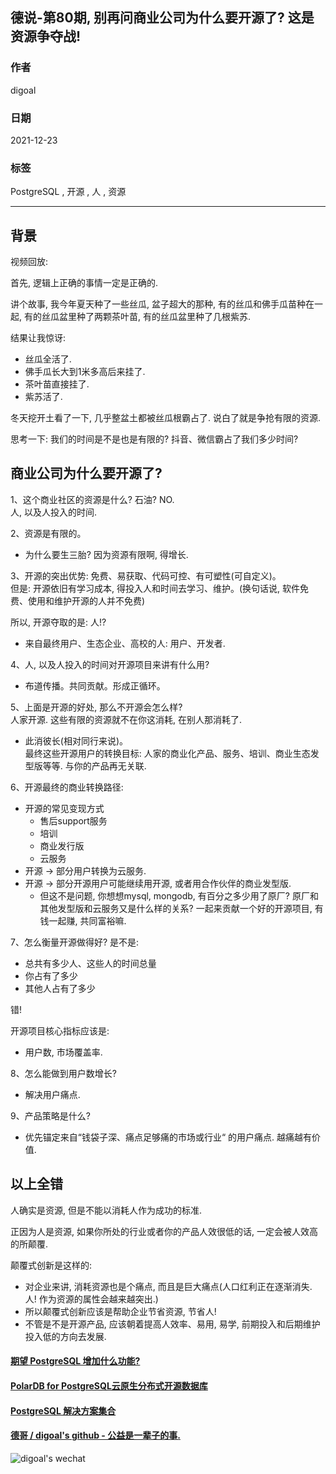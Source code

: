 ## 德说-第80期, 别再问商业公司为什么要开源了? 这是资源争夺战!    
                      
### 作者                      
digoal                      
                      
### 日期                      
2021-12-23                    
                      
### 标签                   
PostgreSQL , 开源 , 人 , 资源                 
                    
----                    
                    
## 背景                    
视频回放:    
  
首先, 逻辑上正确的事情一定是正确的.   
  
讲个故事, 我今年夏天种了一些丝瓜, 盆子超大的那种, 有的丝瓜和佛手瓜苗种在一起, 有的丝瓜盆里种了两颗茶叶苗, 有的丝瓜盆里种了几根紫苏.  
  
结果让我惊讶:  
- 丝瓜全活了.  
- 佛手瓜长大到1米多高后来挂了.  
- 茶叶苗直接挂了.   
- 紫苏活了.  
  
冬天挖开土看了一下, 几乎整盆土都被丝瓜根霸占了. 说白了就是争抢有限的资源.     
  
思考一下: 我们的时间是不是也是有限的? 抖音、微信霸占了我们多少时间?   
  
## 商业公司为什么要开源了?    
  
1、这个商业社区的资源是什么? 石油? NO.   
人, 以及人投入的时间.    
  
2、资源是有限的。  
- 为什么要生三胎? 因为资源有限啊, 得增长.    
  
3、开源的突出优势: 免费、易获取、代码可控、有可塑性(可自定义)。    
但是: 开源依旧有学习成本, 得投入人和时间去学习、维护。(换句话说, 软件免费、使用和维护开源的人并不免费)     
  
所以, 开源夺取的是: 人!?     
- 来自最终用户、生态企业、高校的人: 用户、开发者.     
  
4、人, 以及人投入的时间对开源项目来讲有什么用?   
- 布道传播。共同贡献。形成正循环。   
  
5、上面是开源的好处, 那么不开源会怎么样?  
人家开源. 这些有限的资源就不在你这消耗, 在别人那消耗了.   
- 此消彼长(相对同行来说)。  
最终这些开源用户的转换目标: 人家的商业化产品、服务、培训、商业生态发型版等等.  与你的产品再无关联.     
  
  
6、开源最终的商业转换路径:    
- 开源的常见变现方式  
    - 售后support服务  
    - 培训  
    - 商业发行版  
    - 云服务  
- 开源 -> 部分用户转换为云服务.    
- 开源 -> 部分开源用户可能继续用开源, 或者用合作伙伴的商业发型版.   
    - 但这不是问题, 你想想mysql, mongodb, 有百分之多少用了原厂? 原厂和其他发型版和云服务又是什么样的关系? 一起来贡献一个好的开源项目, 有钱一起赚, 共同富裕嘛.   
  
7、怎么衡量开源做得好?  是不是:   
- 总共有多少人、这些人的时间总量  
- 你占有了多少  
- 其他人占有了多少  
  
错!   
  
开源项目核心指标应该是:    
- 用户数, 市场覆盖率.     
  
8、怎么能做到用户数增长?   
- 解决用户痛点.    
  
9、产品策略是什么?   
- 优先锚定来自“钱袋子深、痛点足够痛的市场或行业“ 的用户痛点. 越痛越有价值.    
  
## 以上全错  
人确实是资源, 但是不能以消耗人作为成功的标准.    
  
正因为人是资源, 如果你所处的行业或者你的产品人效很低的话, 一定会被人效高的所颠覆.    
  
颠覆式创新是这样的:  
- 对企业来讲, 消耗资源也是个痛点, 而且是巨大痛点(人口红利正在逐渐消失. 人! 作为资源的属性会越来越突出.)     
- 所以颠覆式创新应该是帮助企业节省资源, 节省人!    
- 不管是不是开源产品, 应该朝着提高人效率、易用, 易学, 前期投入和后期维护投入低的方向去发展.    
  
  
  
  
#### [期望 PostgreSQL 增加什么功能?](https://github.com/digoal/blog/issues/76 "269ac3d1c492e938c0191101c7238216")
  
  
#### [PolarDB for PostgreSQL云原生分布式开源数据库](https://github.com/ApsaraDB/PolarDB-for-PostgreSQL "57258f76c37864c6e6d23383d05714ea")
  
  
#### [PostgreSQL 解决方案集合](https://yq.aliyun.com/topic/118 "40cff096e9ed7122c512b35d8561d9c8")
  
  
#### [德哥 / digoal's github - 公益是一辈子的事.](https://github.com/digoal/blog/blob/master/README.md "22709685feb7cab07d30f30387f0a9ae")
  
  
![digoal's wechat](../pic/digoal_weixin.jpg "f7ad92eeba24523fd47a6e1a0e691b59")
  
